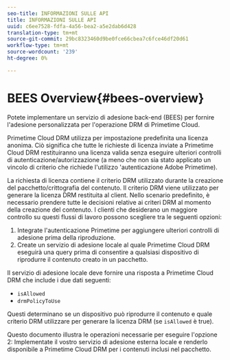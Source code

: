 ```yaml
---
seo-title: INFORMAZIONI SULLE API
title: INFORMAZIONI SULLE API
uuid: c6ee7528-fdfa-4a56-bea2-a5e2dab6d428
translation-type: tm+mt
source-git-commit: 29bc8323460d9be0fce66cbea7c6fce46df20d61
workflow-type: tm+mt
source-wordcount: '239'
ht-degree: 0%

---
```



# BEES Overview{#bees-overview}

Potete implementare un servizio di adesione back-end (BEES) per fornire l&#39;adesione personalizzata per l&#39;operazione DRM di Primetime Cloud.

Primetime Cloud DRM utilizza per impostazione predefinita una licenza anonima. Ciò significa che tutte le richieste di licenza inviate a Primetime Cloud DRM restituiranno una licenza valida senza eseguire ulteriori controlli di autenticazione/autorizzazione (a meno che non sia stato applicato un vincolo di criterio che richiede l&#39;utilizzo &#39;autenticazione Adobe Primetime).

La richiesta di licenza contiene il criterio DRM utilizzato durante la creazione del pacchetto/crittografia del contenuto. Il criterio DRM viene utilizzato per generare la licenza DRM restituita al client. Nello scenario predefinito, è necessario prendere tutte le decisioni relative ai criteri DRM al momento della creazione del contenuto. I clienti che desiderano un maggiore controllo su questi flussi di lavoro possono scegliere tra le seguenti opzioni:

1. Integrate l&#39;autenticazione Primetime per aggiungere ulteriori controlli di adesione prima della riproduzione.
1. Create un servizio di adesione locale al quale Primetime Cloud DRM eseguirà una query prima di consentire a qualsiasi dispositivo di riprodurre il contenuto creato in un pacchetto.

Il servizio di adesione locale deve fornire una risposta a Primetime Cloud DRM che include i due dati seguenti:

* `isAllowed`
* `drmPolicyToUse`

Questi determinano se un dispositivo può riprodurre il contenuto e quale criterio DRM utilizzare per generare la licenza DRM (se `isAllowed` è true).

Questo documento illustra le operazioni necessarie per eseguire l&#39;opzione 2: Implementate il vostro servizio di adesione esterna locale e renderlo disponibile a Primetime Cloud DRM per i contenuti inclusi nel pacchetto.
